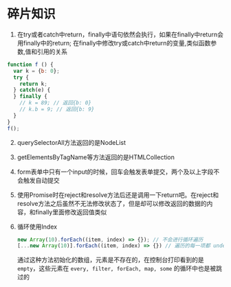 # 碎片知识

1. 在try或者catch中return，finally中语句依然会执行，如果在finally中return会用finally中的return;
在finally中修改try或catch中return的变量,类似函数参数,值和引用的关系
```javascript
function f () {
  var k = {b: 0};
  try {
    return k;
  } catch(e) {
  } finally {
    // k = 89; // 返回{b: 0}  
    // k.b = 9; // 返回{b: 9}
  }
}
f();
```

2. querySelectorAll方法返回的是NodeList

3. getElementsByTagName等方法返回的是HTMLCollection

4. form表单中只有一个input的时候，回车会触发表单提交，两个及以上字段不会触发自动提交

5. 使用Promise时在reject和resolve方法后还是调用一下return吧。在reject和resolve方法之后虽然不无法修改状态了，但是却可以修改返回的数据的内容，和finally里面修改返回值类似

6. 循环使用Index

   ```js
   new Array(10).forEach((item, index) => {}); // 不会进行循环遍历
   [...new Array(10)].forEach((item, index) => {}) // 遍历的每一项都 undefined
   ```

   通过这种方法初始化的数组，元素是不存在的，在控制台打印看到的是 `empty`，这些元素在 `every, filter, forEach, map, some` 的循环中也是被跳过的

